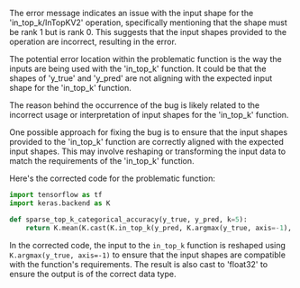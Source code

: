 The error message indicates an issue with the input shape for the 'in_top_k/InTopKV2' operation, specifically mentioning that the shape must be rank 1 but is rank 0. This suggests that the input shapes provided to the operation are incorrect, resulting in the error.

The potential error location within the problematic function is the way the inputs are being used with the 'in_top_k' function. It could be that the shapes of 'y_true' and 'y_pred' are not aligning with the expected input shape for the 'in_top_k' function.

The reason behind the occurrence of the bug is likely related to the incorrect usage or interpretation of input shapes for the 'in_top_k' function.

One possible approach for fixing the bug is to ensure that the input shapes provided to the 'in_top_k' function are correctly aligned with the expected input shapes. This may involve reshaping or transforming the input data to match the requirements of the 'in_top_k' function.

Here's the corrected code for the problematic function:

```python
import tensorflow as tf
import keras.backend as K

def sparse_top_k_categorical_accuracy(y_true, y_pred, k=5):
    return K.mean(K.cast(K.in_top_k(y_pred, K.argmax(y_true, axis=-1), k), dtype='float32'))
```

In the corrected code, the input to the `in_top_k` function is reshaped using `K.argmax(y_true, axis=-1)` to ensure that the input shapes are compatible with the function's requirements. The result is also cast to 'float32' to ensure the output is of the correct data type.